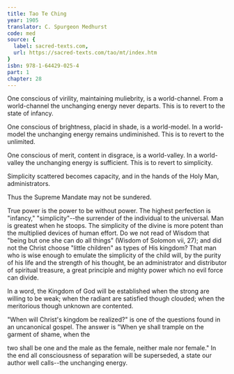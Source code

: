 ```yaml
---
title: Tao Te Ching
year: 1905
translator: C. Spurgeon Medhurst
code: med
source: {
  label: sacred-texts.com,
  url: https://sacred-texts.com/tao/mt/index.htm
}
isbn: 978-1-64429-025-4
part: 1
chapter: 28
---
```

One conscious of virility, maintaining muliebrity, is a world-channel. From a world-channel the unchanging energy never departs. This is to revert to the state of infancy.

One conscious of brightness, placid in shade, is a world-model. In a world-model the unchanging energy remains undiminished. This is to revert to the unlimited.

One conscious of merit, content in disgrace, is a world-valley. In a world-valley the unchanging energy is sufficient. This is to revert to simplicity.

Simplicity scattered becomes capacity, and in the hands of the Holy Man, administrators.

Thus the Supreme Mandate may not be sundered.

True power is the power to be without power. The highest perfection is "infancy," "simplicity"--the surrender of the individual to the universal. Man is greatest when he stoops. The simplicity of the divine is more potent than the multiplied devices of human effort. Do we not read of Wisdom that "being but one she can do all things" (Wisdom of Solomon vii, 27); and did not the Christ choose "little children" as types of His kingdom? That man who is wise enough to emulate the simplicity of the child will, by the purity of his life and the strength of his thought, be an administrator and distributor of spiritual treasure, a great principle and mighty power which no evil force can divide.

In a word, the Kingdom of God will be established when the strong are willing to be weak; when the radiant are satisfied though clouded; when the meritorious though unknown are contented.

"When will Christ's kingdom be realized?" is one of the questions found in an uncanonical gospel. The answer is "When ye shall trample on the garment of shame, when the

two shall be one and the male as the female, neither male nor female." In the end all consciousness of separation will be superseded, a state our author well calls--the unchanging energy.
